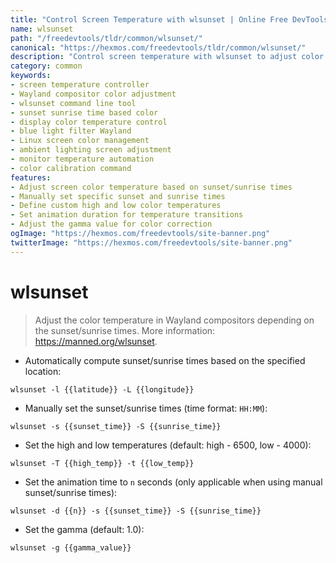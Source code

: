 ```yaml
---
title: "Control Screen Temperature with wlsunset | Online Free DevTools by Hexmos"
name: wlsunset
path: "/freedevtools/tldr/common/wlsunset/"
canonical: "https://hexmos.com/freedevtools/tldr/common/wlsunset/"
description: "Control screen temperature with wlsunset to adjust color based on sunrise/sunset times. Optimize eye comfort and reduce blue light. Free online tool, no registration required."
category: common
keywords:
- screen temperature controller
- Wayland compositor color adjustment
- wlsunset command line tool
- sunset sunrise time based color
- display color temperature control
- blue light filter Wayland
- Linux screen color management
- ambient lighting screen adjustment
- monitor temperature automation
- color calibration command
features:
- Adjust screen color temperature based on sunset/sunrise times
- Manually set specific sunset and sunrise times
- Define custom high and low color temperatures
- Set animation duration for temperature transitions
- Adjust the gamma value for color correction
ogImage: "https://hexmos.com/freedevtools/site-banner.png"
twitterImage: "https://hexmos.com/freedevtools/site-banner.png"
---
```


# wlsunset

> Adjust the color temperature in Wayland compositors depending on the sunset/sunrise times.
> More information: <https://manned.org/wlsunset>.

- Automatically compute sunset/sunrise times based on the specified location:

`wlsunset -l {{latitude}} -L {{longitude}}`

- Manually set the sunset/sunrise times (time format: `HH:MM`):

`wlsunset -s {{sunset_time}} -S {{sunrise_time}}`

- Set the high and low temperatures (default: high - 6500, low - 4000):

`wlsunset -T {{high_temp}} -t {{low_temp}}`

- Set the animation time to `n` seconds (only applicable when using manual sunset/sunrise times):

`wlsunset -d {{n}} -s {{sunset_time}} -S {{sunrise_time}}`

- Set the gamma (default: 1.0):

`wlsunset -g {{gamma_value}}`
